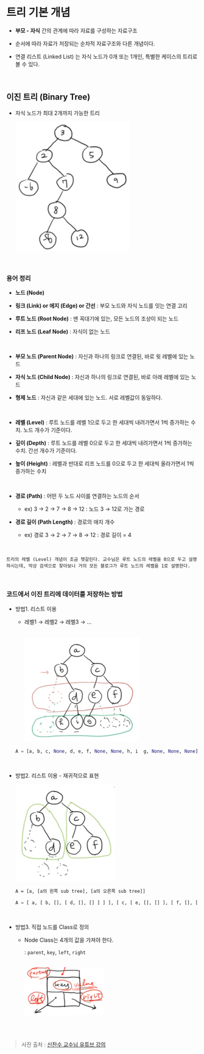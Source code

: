# 트리 기본 개념

- <strong>부모 - 자식</strong> 간의 관계에 따라 자료를 구성하는 자료구조

- 순서에 따라 자료가 저장되는 순차적 자료구조와 다른 개념이다.

- 연결 리스트 (Linked List) 는 자식 노드가 0개 또는 1개인, 특별한 케이스의 트리로 볼 수 있다.

<br/>

## 이진 트리 (Binary Tree)

- 자식 노드가 최대 2개까지 가능한 트리

    <img src="img/tree_basic1.png" width="300px">

<br/>

### 용어 정리

- <strong>노드 (Node)</strong>

- <strong>링크 (Link) or 에지 (Edge) or 간선</strong> : 부모 노드와 자식 노드를 잇는 연결 고리

- <strong>루트 노드 (Root Node)</strong> : 맨 꼭대기에 있는, 모든 노드의 조상이 되는 노드

- <strong>리프 노드 (Leaf Node)</strong> : 자식이 없는 노드

<br/>

- <strong>부모 노드 (Parent Node)</strong> : 자신과 하나의 링크로 연결된, 바로 윗 레벨에 있는 노드

- <strong>자식 노드 (Child Node)</strong> : 자신과 하나의 링크로 연결된, 바로 아래 레벨에 있는 노드

- <strong>형제 노드</strong> : 자신과 같은 세대에 있는 노드. 서로 레벨값이 동일하다.

<br/>

- <strong>레벨 (Level)</strong> : 루트 노드를 레벨 1으로 두고 한 세대씩 내려가면서 1씩 증가하는 수치. 노드 개수가 기준이다.

- <strong>깊이 (Depth)</strong> : 루트 노드를 레벨 0으로 두고 한 세대씩 내려가면서 1씩 증가하는 수치. 간선 개수가 기준이다.

- <strong>높이 (Height)</strong> : 레벨과 반대로 리프 노드를 0으로 두고 한 세대씩 올라가면서 1씩 증가하는 수치

<br/>

- <strong>경로 (Path)</strong> : 어떤 두 노드 사이를 연결하는 노드의 순서

  - ex) 3 → 2 → 7 → 8 → 12 : 노드 3 → 12로 가는 경로

- <strong>경로 길이 (Path Length)</strong> : 경로의 애지 개수

  - ex) 경로 3 → 2 → 7 → 8 → 12 : 경로 길이 = 4

<br/>

    트리의 레벨 (Level) 개념이 조금 헷갈린다. 교수님은 루트 노드의 레벨을 0으로 두고 설명하시는데, 막상 검색으로 찾아보니 거의 모든 블로그가 루트 노드의 레벨을 1로 설명한다.

<br/>

### 코드에서 이진 트리에 데이터를 저장하는 방법

- 방법1. 리스트 이용

  - 레벨1 → 레벨2 → 레벨3 → ...

    <br/>

    <img src="img/tree_basic2.png" width="300">

  ```python
  A = [a, b, c, None, d, e, f, None, None, h, i  g, None, None, None]
  ```

<br/>

- 방법2. 리스트 이용 - 재귀적으로 표현

    <img src="img/tree_basic3.png" width="260">

  ```
  A = [a, [a의 왼쪽 sub tree], [a의 오른쪽 sub tree]]
  ```

  ```python
  A = [ a, [ b, [], [ d, [], [] ] ] ], [ c, [ e, [], [] ], [ f, [], [] ] ]
  ```

<br/>

- 방법3. 직접 노드를 Class로 정의

  - Node Class는 4개의 값을 가져야 한다.

    : <code>parent</code>, <code>key</code>, <code>left</code>, <code>right</code>

    <br/>

    <img src="img/tree_basic4.png" width="210">

<br/><br/>

> 사진 출처 : <a href="https://youtu.be/w-1w4ood7Bc">신찬수 교수님 유튜브 강의</a>
